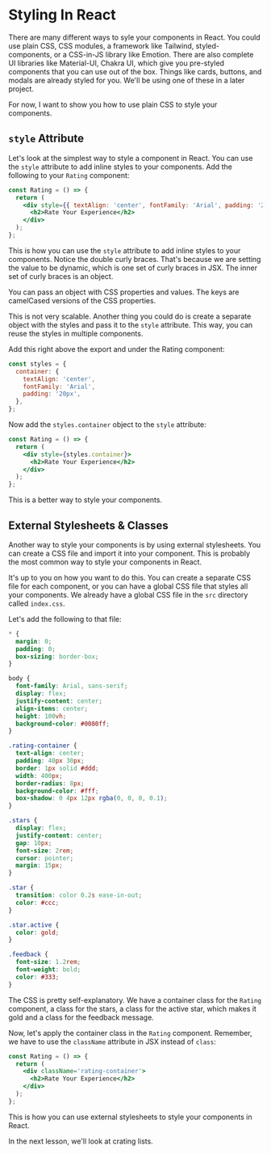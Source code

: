 # Styling In React

There are many different ways to syle your components in React. You could use plain CSS, CSS modules, a framework like Tailwind, styled-components, or a CSS-in-JS library like Emotion. There are also complete UI libraries like Material-UI, Chakra UI, which give you pre-styled components that you can use out of the box. Things like cards, buttons, and modals are already styled for you. We'll be using one of these in a later project.

For now, I want to show you how to use plain CSS to style your components.

## `style` Attribute

Let's look at the simplest way to style a component in React. You can use the `style` attribute to add inline styles to your components. Add the following to your `Rating` component:

```jsx
const Rating = () => {
  return (
    <div style={{ textAlign: 'center', fontFamily: 'Arial', padding: '20px' }}>
      <h2>Rate Your Experience</h2>
    </div>
  );
};
```

This is how you can use the `style` attribute to add inline styles to your components. Notice the double curly braces. That's because we are setting the value to be dynamic, which is one set of curly braces in JSX. The inner set of curly braces is an object.

You can pass an object with CSS properties and values. The keys are camelCased versions of the CSS properties.

This is not very scalable. Another thing you could do is create a separate object with the styles and pass it to the `style` attribute. This way, you can reuse the styles in multiple components.

Add this right above the export and under the Rating component:

```jsx
const styles = {
  container: {
    textAlign: 'center',
    fontFamily: 'Arial',
    padding: '20px',
  },
};
```

Now add the `styles.container` object to the `style` attribute:

```jsx
const Rating = () => {
  return (
    <div style={styles.container}>
      <h2>Rate Your Experience</h2>
    </div>
  );
};
```

This is a better way to style your components.

## External Stylesheets & Classes

Another way to style your components is by using external stylesheets. You can create a CSS file and import it into your component. This is probably the most common way to style your components in React.

It's up to you on how you want to do this. You can create a separate CSS file for each component, or you can have a global CSS file that styles all your components. We already have a global CSS file in the `src` directory called `index.css`.

Let's add the following to that file:

```css
* {
  margin: 0;
  padding: 0;
  box-sizing: border-box;
}

body {
  font-family: Arial, sans-serif;
  display: flex;
  justify-content: center;
  align-items: center;
  height: 100vh;
  background-color: #0080ff;
}

.rating-container {
  text-align: center;
  padding: 40px 30px;
  border: 1px solid #ddd;
  width: 400px;
  border-radius: 8px;
  background-color: #fff;
  box-shadow: 0 4px 12px rgba(0, 0, 0, 0.1);
}

.stars {
  display: flex;
  justify-content: center;
  gap: 10px;
  font-size: 2rem;
  cursor: pointer;
  margin: 15px;
}

.star {
  transition: color 0.2s ease-in-out;
  color: #ccc;
}

.star.active {
  color: gold;
}

.feedback {
  font-size: 1.2rem;
  font-weight: bold;
  color: #333;
}
```

The CSS is pretty self-explanatory. We have a container class for the `Rating` component, a class for the stars, a class for the active star, which makes it gold and a class for the feedback message.

Now, let's apply the container class in the `Rating` component. Remember, we have to use the `className` attribute in JSX instead of `class`:

```jsx
const Rating = () => {
  return (
    <div className='rating-container'>
      <h2>Rate Your Experience</h2>
    </div>
  );
};
```

This is how you can use external stylesheets to style your components in React.

In the next lesson, we'll look at crating lists.
